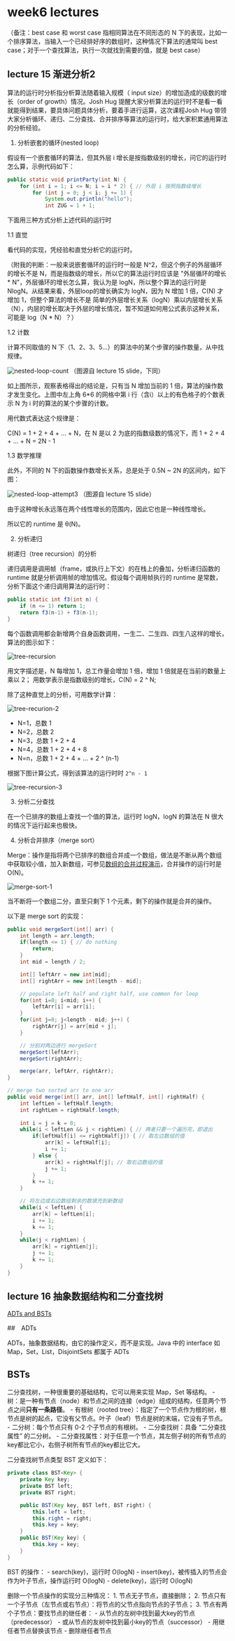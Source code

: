 # week6 lectures

（备注：best case 和 worst case 指相同算法在不同形态的 N 下的表现，比如一个排序算法，当输入一个已经排好序的数组时，这种情况下算法的通常叫 best case；对于一个查找算法，执行一次就找到需要的值，就是 best case）

## lecture 15 渐进分析2

算法的运行时分析指分析算法随着输入规模（ input size）的增加造成的级数的增长（order of growth）情况。Josh Hug 提醒大家分析算法的运行时不是看一看就能得到结果，要具体问题具体分析，要着手进行运算，这次课程Josh Hug 带领大家分析循环、递归、二分查找、合并排序等算法的运行时，给大家积累通用算法的分析经验。

1. 分析嵌套的循环(nested loop)

假设有一个嵌套循环的算法，但其外层 i 增长是按指数级别的增长，问它的运行时怎么算，示例代码如下：

```java
public static void printParty(int N) {
    for (int i = 1; i <= N; i = i * 2) { // 外层 i 按照指数级增长
        for (int j = 0; j < i; j += 1) {
            System.out.println("hello");
            int ZUG = 1 + 1;
```

下面用三种方式分析上述代码的运行时

1.1 直觉

看代码的实现，凭经验和直觉分析它的运行时。

（附我的判断：一般来说嵌套循环的运行时一般是 N^2，但这个例子的外层循环的增长不是 N，而是指数级的增长，所以它的算法运行时应该是 "外层循环的增长 * N"，外层循环的增长怎么算，我认为是 logN，所以整个算法的运行时是 NlogN。从结果来看，外层loop的增长确实为 logN，因为 N 增加 1 倍，C(N) 才增加 1，但整个算法的增长不是 简单的外层增长关系（logN）乘以内层增长关系（N），内层的增长取决于外层的增长情况，暂不知道如何用公式表示这种关系，可能是 log（N * N）？）

1.2 计数

计算不同取值的 N 下（1、2、3、5...）的算法中的某个步骤的操作数量，从中找规律。

![nested-loop-count](../images/nested-loop-count-1.png)
（图源自 lecture 15 slide，下同）

如上图所示，观察表格得出的结论是，只有当 N 增加当前的 1 倍，算法的操作数才发生变化。上图中左上角 6*6 的网格中第 i 行（含i）以上的有色格子的个数表示 N 为 i 时的算法的某个步骤的计数。

用代数式表达这个规律是：

C(N) = 1 + 2 + 4 + ... + N，在 N 是以 2 为底的指数级数的情况下，而 1 + 2 + 4 + ... + N = 2N - 1

1.3 数学推理

此外，不同的 N 下的函数操作数增长关系，总是处于 0.5N ~ 2N 的区间内，如下图：

![nested-loop-attempt3](../images/nested-loop-attempt3.png)
（图源自 lecture 15 slide）

由于这种增长永远落在两个线性增长的范围内，因此它也是一种线性增长。

所以它的 runtime 是 θ(N)。

2. 分析递归

树递归（tree recursion）的分析

递归调用是调用帧（frame，或执行上下文）的在栈上的叠加，分析递归函数的 runtime 就是分析调用帧的增加情况。假设每个调用帧执行的 runtime 是常数，分析下面这个递归调用算法的运行时：

```java
public static int f3(int n) {
    if (n <= 1) return 1;
    return f3(n-1) + f3(n-1);
}
```

每个函数调用都会新增两个自身函数调用，一生二、二生四、四生八这样的增长，算法的图示如下：

![tree-recursion](../images/tree-recursion.png)

用文字描述是，N 每增加 1，总工作量会增加 1 倍，增加 1 倍就是在当前的数量上乘以 2；
用数学表示是指数级别的增长，C(N) = 2 ^ N;

除了这种直觉上的分析，可用数学计算：

![tree-recurion-2](../images/tree-recurion-2.png)

- N=1，总数 1
- N=2，总数 2
- N=3，总数 1 + 2 + 4
- N=4，总数 1 + 2 + 4 + 8
- N=n，总数 1 + 2 + 4 + ... + 2 ^ (n-1)

根据下图计算公式，得到该算法的运行时时 `2^n - 1`

![tree-recursion-3](../images/tree-recursion-3.png)

3. 分析二分查找

在一个已排序的数组上查找一个值的算法，运行时 logN，logN 的算法在 N 很大的情况下运行起来也极快。

4. 分析合并排序（merge sort）

Merge：操作是指将两个已排序的数组合并成一个数组，做法是不断从两个数组中获取较小值，加入新数组，可参见[数组的合并过程演示](https://docs.google.com/presentation/d/1mdCppuWQfKG5JUBHAMHPgbSv326JtCi5mvjH1-6XcMw/edit#slide=id.g463de7561_042)，合并操作的运行时是O(N)。

![merge-sort-1](../images/merge-sort-1.png)

当不断将一个数组二分，直至只剩下 1 个元素，剩下的操作就是合并的操作。

以下是 merge sort 的实现：

```java
public void mergeSort(int[] arr) {
    int length = arr.length;
    if(length <= 1) { // do nothing
        return;
    }
    int mid = length / 2;

    int[] leftArr = new int[mid];
    int[] rightArr = new int[length - mid];

    // populate left half and right half, use common for loop
    for(int i=0; i<mid; i++) {
        leftArr[i] = arr[i];
    }
    for(int j=0; j<length - mid; j++) {
        rightArr[j] = arr[mid + j];
    }

    // 分别对两边进行 mergeSort
    mergeSort(leftArr);
    mergeSort(rightArr);

    merge(arr, leftArr, rightArr);
}

// merge two sorted arr to one arr
public void merge(int[] arr, int[] leftHalf, int[] rightHalf) {
    int leftLen = leftHalf.length;
    int rightLen = rightHalf.length;
    
    int i = j = k = 0;
    while(i < leftLen && j < rightLen) { // 两者只要一个遍历完，即退出
        if(leftHalf[i] <= rightHalf[j]) { // 取左边数组的值
            arr[k] = leftHalf[i];
            i += 1;
        } else {
            arr[k] = rightHalf[j]; // 取右边数组的值
            j += 1;
        }
        k += 1;
    }

    // 将左边或右边数组剩余的数填充到新数组
    while(i < leftLen) {
        arr[k] = leftLen[i];
        i += 1;
        k += 1;
    }
    while(j < rightLen) {
        arr[k] = rightLen[j];
        j += 1;
        k += 1;
    }
}
```

## lecture 16 抽象数据结构和二分查找树

[ADTs and BSTs](https://cs61b-2.gitbook.io/cs61b-textbook/16.-adts-and-bsts)

##　ADTs

ADTs，抽象数据结构，由它的操作定义，而不是实现。Java 中的 interface 如 Map，Set，List，DisjointSets 都属于 ADTs

## BSTs

二分查找树，一种很重要的基础结构，它可以用来实现 Map，Set 等结构。
    - 树：是一种有节点（node）和节点之间的连接（edge）组成的结构，任意两个节点之间**只有一条路径**。
    - 有根树（rooted tree）：指定了一个节点作为根的树，根节点是树的起点，它没有父节点。叶子（leaf）节点是树的末端，它没有子节点。
    - 二分树：每个节点只有 0-2 个子节点的有根树。
    - 二分查找树：具备 “二分查找属性” 的二分树。
        - 二分查找属性：对于任意一个节点，其左侧子树的所有节点的key都比它小，右侧子树所有节点的key都比它大。

二分查找树节点类型 BST 定义如下：

```java
private class BST<Key> {
    private Key key;
    private BST left;
    private BST right;

    public BST(Key key, BST left, BST right) {
        this.left = left;
        this.right = right;
        this.key = key;
    }
    public BST(Key key) {
        this.key = key;
    }
}
```

BST 的操作：
    - search(key)，运行时 O(logN)
    - insert(key)，被传插入的节点会作为叶子节点，操作运行时 O(logN)
    - delete(key)，运行时 O(logN)

删除一个节点操作的实现分三种情况：
    1. 节点无子节点，直接删除；
    2. 节点只有一个子节点（左节点或右节点）：将节点的父节点指向节点的子节点；
    3. 节点有两个子节点：要找节点的继任者：
        - 从节点的左树中找到最大key的节点（predecessor）
        - 或从节点的友树中找到最小key的节点（successor）
        - 用继任者节点替换该节点
        - 删除继任者节点